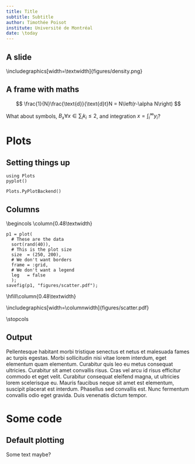 ```yaml
---
title: Title
subtitle: Subtitle
author: Timothée Poisot
institute: Université de Montréal
date: \today
---
```


## A slide




\includegraphics[width=\textwidth]{figures/density.png}

## A frame with maths

$$
\frac{1}{N}\frac{\text{d}}{\text{d}t}N = N\left(r-\alpha N\right)
$$

What about symbols, $B_x \forall x \in \sum_i k_i \leq 2$, and integration $x = \int_i^\infty y_i$?

# Plots

## Setting things up

~~~~{.julia}
using Plots
pyplot()
~~~~~~~~~~~~~


~~~~
Plots.PyPlotBackend()
~~~~





## Columns

\begincols
\column{0.48\textwidth}

~~~~{.julia}
p1 = plot(
  # These are the data
  sort(rand(40)),
  # This is the plot size
  size  = (250, 200),
  # We don't want borders
  frame = :grid,
  # We don't want a legend
  leg   = false
  );
savefig(p1, "figures/scatter.pdf");
~~~~~~~~~~~~~





\hfill\column{0.48\textwidth}

\includegraphics[width=\columnwidth]{figures/scatter.pdf}

\stopcols

## Output

Pellentesque habitant morbi tristique senectus et netus et malesuada fames ac
turpis egestas. Morbi sollicitudin nisi vitae lorem interdum, eget elementum
quam elementum. Curabitur quis leo eu metus consequat ultricies. Curabitur sit
amet convallis risus. Cras vel arcu id risus efficitur commodo et eget velit.
Curabitur consequat eleifend magna, ut ultricies lorem scelerisque eu. Mauris
faucibus neque sit amet est elementum, suscipit placerat est interdum. Phasellus
sed convallis est. Nunc fermentum convallis odio eget gravida. Duis venenatis
dictum tempor.

# Some code

## Default plotting

Some text maybe?
